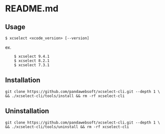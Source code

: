 # README.md

## Usage
```
$ xcselect <xcode_version> [--version]
```

ex.  
```
    $ xcselect 9.4.1
    $ xcselect 8.2.1
    $ xcselect 7.3.1

```

## Installation
```
git clone https://github.com/pandawebsoft/xcselect-cli.git --depth 1 \
&& ./xcselect-cli/tools/install && rm -rf xcselect-cli
```

## Uninstallation
```
git clone https://github.com/pandawebsoft/xcselect-cli.git --depth 1 \
&& ./xcselect-cli/tools/uninstall && rm -rf xcselect-cli
```

